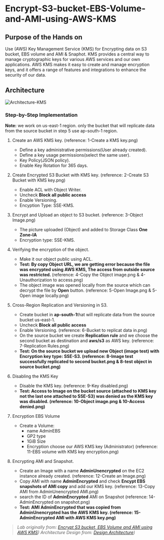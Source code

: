 # Encrypt-S3-bucket-EBS-Volume-and-AMI-using-AWS-KMS

## Purpose of the Hands on

Use (AWS) Key Management Service (KMS) for Encrypting data on S3 bucket, EBS volume and AMI & Snaphot. 
KMS provides a central way to manage cryptographic keys for various AWS services and our own applications. AWS KMS makes it easy to create and manage encryption keys, and it offers a range of features and integrations to enhance the security of our data.


## Architecture


![Architecture-KMS](https://github.com/user-attachments/assets/3c74ad6c-bbbf-40d8-86c6-9709a41603a8)






### Step-by-Step Implementation

<b> Note:</b> we work on us-east-1 region. only the bucket that will replicate data from the source bucket in step 5 use ap-south-1 region.

1. Create an AWS KMS key.  (reference: 1-Create a KMS key.png)
   - Define a key administrative permissions(User already created).
   - Define a key usage permissions(select the same user).
   - Key Policy(JSON policy).
   - Enable Key Rotation for 365 days.
  
     
2. Create Encrypted S3 Bucket with KMS key.  (reference: 2-Create S3 Bucket with KMS key.png)
   - Enable ACL with Object Writer.
   - Uncheck <b>Block all public access</b>
   - Enable Versioning.
   - Encyption Type: SSE-KMS.
  
     
3. Encrypt and Upload an object to S3 bucket.  (reference: 3-Object Image.png)
   - The picture uploaded (Object) and added to Storage Class <b>One Zone-IA</b>
   - Encryption type: SSE-KMS.
  
     
4. Verifying the encryption of the object.  
   - Make it our object public using ACL.
   - <b>Test: By copy Object URL, we are getting error because the file was encrypted using AWS KMS, The access from outside source was restricted. </b> (reference: 4-Copy the Object image.png & 4-Unauthorization to access.png)
   - The object image was opened locally from the source which can decrypt the file by <b>Open</b> button.  (reference: 5-Open Image.png & 5-Open image locally.png)
  
     
5. Cross-Region Replication and Versioning in S3.
   - Create bucket in <b>ap-south-1</b>that will replicate data from the source bucket us-east-1.
   - Uncheck <b>Block all public access</b>
   - Enable Versioning.  (reference: 6-Bucket to replicat data in.png) 
   - On the source bucket we create <b>Replication rule</b> and we choose the second bucket as destination and <b>aws/s3</b> as AWS key.  (reference: 7-Replication Rules.png) 
   - <b>Test: On the source bucket we upload new Object (image test) with Encryption key type: SSE-S3. (reference: 8-Image test successfully replicated to second bucket.png & 8-test object in source bucket.png)</b>


6. Disabling the KMS Key
   - Disable the KMS key.  (reference: 9-Key disabled.png)
   - <b>Test: Access to Image on the bucket source (attached to KMS key not the last one attached to SSE-S3) was denied as the KMS key was disabled.  (reference: 10-Object image.png & 10-Access denied.png)</b>


7. Encryption EBS Volume
   - Create a Volume:
     - name AdminEBS
     - GP2 type
     - 1GiB Size
     - Encryption choose our AWS KMS key (Administrator)  (reference: 11-EBS volume with KMS key encryption.png)

8. Encrypting AMI and Snapshot.
   -  Create an Image with a name <b>AdminUnencrypted</b> on the EC2 instance already created.  (reference:  12-Create an Image.png)
   -  Copy AMI with name <b>AdminEncrypted</b> and check <b>Encypt EBS snapshots of AMI copy</b> and add our KMS key.  (reference:  13-Copy AMI from AdminUnencrypted AMI.png)
   -  search the ID of <b>AdminEncrypted</b> AMI on Snapshot  (reference:  14-AdminEncrypted on snapshot.png)
   -  <b>Test: AMI <b>AdminEncrypted</b> that was copied from <b>AdminUnencrypted</b> has the AWS KMS key.  (reference:  15-AdminEncrypted AMI with AWS KMS key.png)</b>
     





   


> *Lab originally from: [Encrypt S3 bucket, EBS Volume and AMI using AWS KMS](https://www.whizlabs.com/labs/encrypt-s3-bucket-ebs-volume-and-ami-using-aws-kms/))*
> *Architecture Design from: [Design Architecture](https://app.diagrams.net/))*


